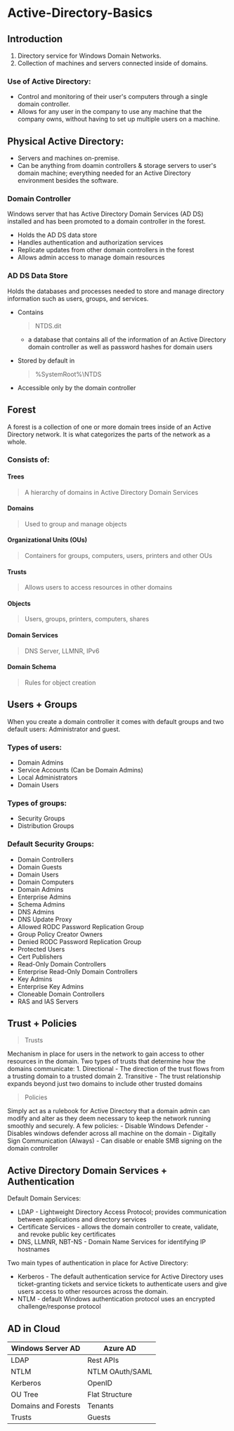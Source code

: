 # Active-Directory-Basics
## Introduction
1.	Directory service for Windows Domain Networks.
2.	Collection of machines and servers connected inside of domains.

### Use of Active Directory:
- Control and monitoring of their user's computers through a single domain controller.
- Allows for any user in the company to use any machine that the company owns, without having to set up multiple users on a machine.

## Physical Active Directory:
- Servers and machines on-premise.
- Can be anything from doamin controllers & storage servers to user's domain machine; everything needed for an Active Directory environment besides the software.

### Domain Controller
Windows server that has Active Directory Domain Services (AD DS) installed and has been promoted to a domain controller in the forest.
- Holds the AD DS data store
- Handles authentication and authorization services 
- Replicate updates from other domain controllers in the forest
- Allows admin access to manage domain resources

### AD DS Data Store
Holds the databases and processes needed to store and manage directory information such as users, groups, and services.
+ Contains <blockquote>NTDS.dit</blockquote>
  + a database that contains all of the information of an Active Directory domain controller as well as password hashes for domain users
- Stored by default in <blockquote>%SystemRoot%\NTDS</blockquote>
- Accessible only by the domain controller

## Forest
A forest is a collection of one or more domain trees inside of an Active Directory network. It is what categorizes the parts of the network as a whole.

### Consists of:
#### Trees
> A hierarchy of domains in Active Directory Domain Services
#### Domains
> Used to group and manage objects 
#### Organizational Units (OUs)
> Containers for groups, computers, users, printers and other OUs
#### Trusts
> Allows users to access resources in other domains
#### Objects
> Users, groups, printers, computers, shares
#### Domain Services
> DNS Server, LLMNR, IPv6
#### Domain Schema
> Rules for object creation

## Users + Groups
When you create a domain controller it comes with default groups and two default users: Administrator and guest.

### Types of users:
- Domain Admins
- Service Accounts (Can be Domain Admins)
- Local Administrators
- Domain Users

### Types of groups:
- Security Groups
- Distribution Groups

### Default Security Groups:
- Domain Controllers
- Domain Guests
- Domain Users
- Domain Computers
- Domain Admins
- Enterprise Admins
- Schema Admins
- DNS Admins
- DNS Update Proxy
- Allowed RODC Password Replication Group
- Group Policy Creator Owners
- Denied RODC Password Replication Group
- Protected Users
- Cert Publishers
- Read-Only Domain Controllers
- Enterprise Read-Only Domain Controllers
- Key Admins
- Enterprise Key Admins
- Cloneable Domain Controllers
- RAS and IAS Servers

## Trust + Policies

<blockquote>Trusts</blockquote>
Mechanism in place for users in the network to gain access to other resources in the domain.
Two types of trusts that determine how the domains communicate:
1. Directional - The direction of the trust flows from a trusting domain to a trusted domain
2. Transitive - The trust relationship expands beyond just two domains to include other trusted domains

<blockquote>Policies</blockquote>
Simply act as a rulebook for Active  Directory that a domain admin can modify and alter as they deem necessary to keep the network running smoothly and securely.
A few policies:
- Disable Windows Defender - Disables windows defender across all machine on the domain
- Digitally Sign Communication (Always) - Can disable or enable SMB signing on the domain controller

## Active Directory Domain Services + Authentication
Default Domain Services:
- LDAP - Lightweight Directory Access Protocol; provides communication between applications and directory services
- Certificate Services - allows the domain controller to create, validate, and revoke public key certificates
- DNS, LLMNR, NBT-NS - Domain Name Services for identifying IP hostnames

Two main types of authentication in place for Active Directory:
- Kerberos - The default authentication service for Active Directory uses ticket-granting tickets and service tickets to authenticate users and give users access to other resources across the domain.
- NTLM - default Windows authentication protocol uses an encrypted challenge/response protocol

## AD in Cloud
| Windows Server AD  | Azure AD |
| ------------- | ------------- |
| LDAP  | Rest APIs  |
| NTLM  | NTLM	OAuth/SAML  |
| Kerberos  | OpenID  |
| OU Tree  | Flat Structure  |
| Domains and Forests  | Tenants  |
| Trusts  | Guests  |
